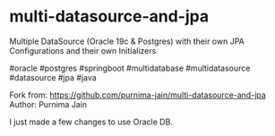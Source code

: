 # multi-datasource-and-jpa
Multiple DataSource (Oracle 19c &amp; Postgres) with their own JPA Configurations and their own Initializers 

#oracle #postgres #springboot #multidatabase #multidatasource #datasource #jpa #java


Fork from:
https://github.com/purnima-jain/multi-datasource-and-jpa
Author: Purnima Jain

I just made a few changes to use Oracle DB.